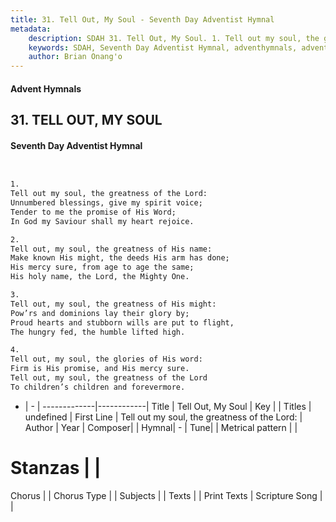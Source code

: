 ```yaml
---
title: 31. Tell Out, My Soul - Seventh Day Adventist Hymnal
metadata:
    description: SDAH 31. Tell Out, My Soul. 1. Tell out my soul, the greatness of the Lord: Unnumbered blessings, give my spirit voice; Tender to me the promise of His Word; In God my Saviour shall my heart rejoice.
    keywords: SDAH, Seventh Day Adventist Hymnal, adventhymnals, advent hymnals, Tell Out, My Soul, Tell out my soul, the greatness of the Lord; 
    author: Brian Onang'o
---
```


#### Advent Hymnals
## 31. TELL OUT, MY SOUL
#### Seventh Day Adventist Hymnal

```txt


1.
Tell out my soul, the greatness of the Lord:
Unnumbered blessings, give my spirit voice;
Tender to me the promise of His Word;
In God my Saviour shall my heart rejoice.

2.
Tell out, my soul, the greatness of His name:
Make known His might, the deeds His arm has done;
His mercy sure, from age to age the same;
His holy name, the Lord, the Mighty One.

3.
Tell out, my soul, the greatness of His might:
Pow’rs and dominions lay their glory by;
Proud hearts and stubborn wills are put to flight,
The hungry fed, the humble lifted high.

4.
Tell out, my soul, the glories of His word:
Firm is His promise, and His mercy sure.
Tell out, my soul, the greatness of the Lord
To children’s children and forevermore.


```

- |   -  |
-------------|------------|
Title | Tell Out, My Soul |
Key |  |
Titles | undefined |
First Line | Tell out my soul, the greatness of the Lord: |
Author | 
Year | 
Composer|  |
Hymnal|  - |
Tune|  |
Metrical pattern | |
# Stanzas |  |
Chorus |  |
Chorus Type |  |
Subjects |  |
Texts |  |
Print Texts | 
Scripture Song |  |
  
